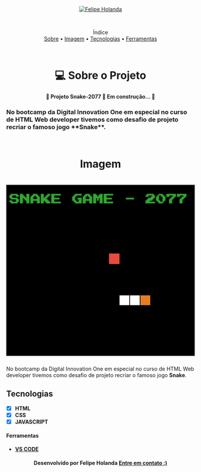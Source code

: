 <p align="center">
   <a href="https://www.linkedin.com/in/felipe-holanda-de-freitas-3a91281a2/">
      <img alt="Felipe Holanda" src="https://img.shields.io/badge/-Felipe Holanda-blue?style=flat&logo=Linkedin&logoColor=bluee" />
   </a>
</p>

<br>

<p align="center">Índice<br>
<a href="#sobre">Sobre</a> •
<a href="#Imagem">Imagem</a> •
<a href="#Tecnologias-">Tecnologias</a> •
<a href="#Ferramentas">Ferramentas</a></p>

<br>

<h1 align="center">💻 Sobre o Projeto</h1>
 <h4 align="center"> 🚧 Projeto Snake-2077 🚀 Em construção... 🚧
   <h3>No bootcamp da Digital Innovation One em especial no curso de HTML Web developer  tivemos como desafio de projeto recriar o famoso jogo **Snake**.</h3>
  </h4>
  
  <br>

<h1 align="center">Imagem</h1>

<h1 align="center">
   <img alt="Readme" title="Readme" src="Animação.gif"/>
</h1>

No bootcamp da Digital Innovation One em especial no curso de HTML Web developer  tivemos como desafio de projeto recriar o famoso jogo **Snake**.


## Tecnologias

- [x] **HTML**
- [x] **CSS**
- [x] **JAVASCRIPT**

#### Ferramentas

- [**VS CODE**](https://code.visualstudio.com/)


<h4 align=center>Desenvolvido por Felipe Holanda <a href="https://www.linkedin.com/in/felipe-holanda-de-freitas-3a91281a2/"><strong>Entre em contato</strong> :)</a></a></h4>
